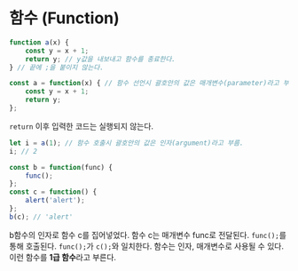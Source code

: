 함수 (Function)
====

```javascript
function a(x) {
    const y = x + 1;
    return y; // y값을 내보내고 함수를 종료한다.
} // 끝에 ;을 붙이지 않는다.
```

```javascript
const a = function(x) { // 함수 선언시 괄호안의 값은 매개변수(parameter)라고 부름.
    const y = x + 1;
    return y;
};
```
```return``` 이후 입력한 코드는 실행되지 않는다. 

```javascript
let i = a(1); // 함수 호출시 괄호안의 값은 인자(argument)라고 부름.
i; // 2
```

```javascript
const b = function(func) {
    func();
};
const c = function() {
    alert('alert');
};
b(c); // 'alert'
```
b함수의 인자로 함수 c를 집어넣었다. 함수 c는 매개변수 func로 전달된다. ```func();```를 통해 호출된다. ```func();```가 ```c();```와 일치한다. 함수는 인자, 매개변수로 사용될 수 있다. 이런 함수를 **1급 함수**라고 부른다.